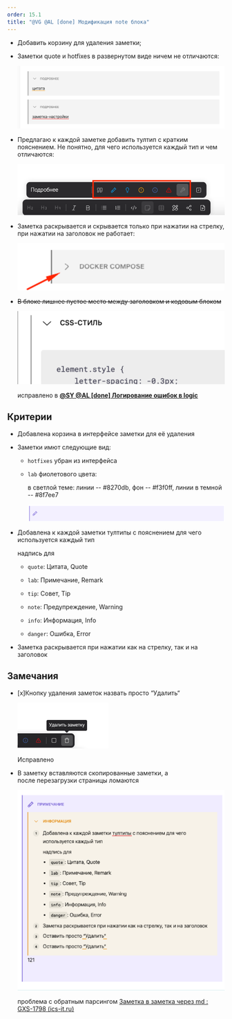 ```yaml
---
order: 15.1
title: "@VG @AL [done] Модификация note блока"
---
```


-  Добавить корзину для удаления заметки;

-  Заметки quote и hotfixes в развернутом виде ничем не отличаются:

   ![](./sf-modifikaciya-note-bloka.png)

-  Предлагаю к каждой заметке добавить тултип с кратким пояснением. Не понятно, для чего используется каждый тип и чем отличаются:

   ![](./sf-modifikaciya-note-bloka-2.png)

-  Заметка раскрывается и скрывается только при нажатии на стрелку, при нажатии на заголовок не работает:

   ![](./sf-modifikaciya-note-bloka-3.png)

-  ~~В блоке лишнее пустое место между заголовком и кодовым блоком~~

   ![](./sf-modifikaciya-note-bloka-4.png)

   исправлено в [**@SY @AL \[done\] Логирование ошибок в logic**](./../../../jun-2024/prilozhenie-2/oshibki-2/oshibki)

## Критерии

-  Добавлена корзина в интерфейсе заметки для её удаления

-  Заметки имют следующие вид:

   -  `hotfixes` убран из интерфейса

   -  `lab` фиолетового цвета:

      в светлой теме: линии -- #8270db, фон -- #f3f0ff, линии в темной -- #8f7ee7

      ![](./sf-modifikaciya-note-bloka-8.png)

-  Добавлена к каждой заметки тултипы с пояснением для чего используется каждый тип

   надпись для

   -  `quote`: Цитата, Quote

   -  `lab`: Примечание, Remark

   -  `tip`: Совет, Tip

   -  `note`: Предупреждение, Warning

   -  `info`: Информация, Info

   -  `danger`: Ошибка, Error

-  Заметка раскрывается при нажатии как на стрелку, так и на заголовок

## Замечания

-  \[x\]Кнопку удаления заметок назвать просто “Удалить“

   ![](./sf-modifikaciya-note-bloka-6.png)

   Исправлено

-  В заметку вставляются скопированные заметки, а после перезагрузки страницы ломаются

   ![](./sf-modifikaciya-note-bloka-7.png)

   проблема с обратным парсингом [Заметка в заметка через md : GXS-1798 (](https://support.ics-it.ru/issue/GXS-1798)[ics-it.ru](http://ics-it.ru)[)](https://support.ics-it.ru/issue/GXS-1798)